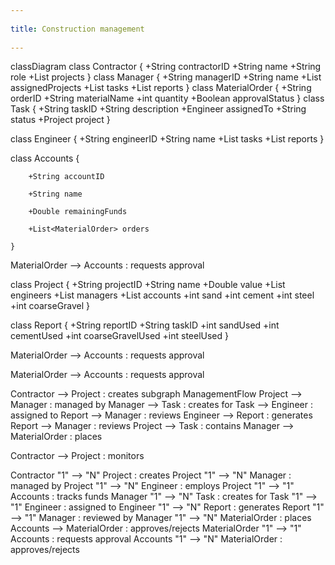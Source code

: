 ```yaml
---
 
title: Construction management
 
---
```

classDiagram
class Contractor {
        +String contractorID
        +String name
        +String role
        +List<Project> projects
}
class Manager {
        +String managerID
        +String name
        +List<Project> assignedProjects
        +List<Task> tasks
        +List<Report> reports
    }
class MaterialOrder {
        +String orderID
        +String materialName
        +int quantity
        +Boolean approvalStatus
    }
class Task {
        +String taskID
        +String description
        +Engineer assignedTo
        +String status
        +Project project
    }

class Engineer {
        +String engineerID
        +String name
        +List<Task> tasks
        +List<Report> reports
}

class Accounts {

        +String accountID

        +String name

        +Double remainingFunds

        +List<MaterialOrder> orders

    }

MaterialOrder --> Accounts : requests approval

class Project {
        +String projectID
        +String name
        +Double value
        +List<Engineer> engineers
        +List<Manager> managers
        +List<Accounts> accounts
        +int sand
        +int cement
        +int steel
        +int coarseGravel
}

class Report {
        +String reportID
        +String taskID
        +int sandUsed
        +int cementUsed
        +int coarseGravelUsed
        +int steelUsed
}




MaterialOrder --> Accounts : requests approval

MaterialOrder --> Accounts : requests approval

Contractor --> Project : creates subgraph ManagementFlow
Project --> Manager : managed by
Manager --> Task : creates for
Task --> Engineer : assigned to
Report --> Manager : reviews
Engineer --> Report : generates
Report --> Manager : reviews
Project --> Task : contains
Manager --> MaterialOrder : places

Contractor --> Project : monitors

Contractor "1" --> "N" Project : creates
Project "1" --> "N" Manager : managed by
Project "1" --> "N" Engineer : employs
Project "1" --> "1" Accounts : tracks funds
Manager "1" --> "N" Task : creates for
Task "1" --> "1" Engineer : assigned to
Engineer "1" --> "N" Report : generates
Report "1" --> "1" Manager : reviewed by
Manager "1" --> "N" MaterialOrder : places
Accounts --> MaterialOrder : approves/rejects
MaterialOrder "1" --> "1" Accounts : requests approval
Accounts "1" --> "N" MaterialOrder : approves/rejects
